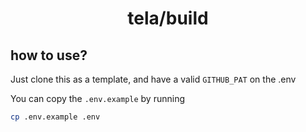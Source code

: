 <div align=center>

# tela/build

</div>

## how to use?

Just clone this as a template, and have a valid `GITHUB_PAT` on the .env

You can copy the `.env.example` by running

```bash
cp .env.example .env
```
